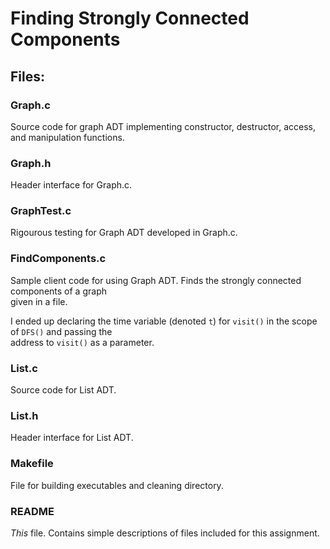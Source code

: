 # Finding Strongly Connected Components

## Files:

### Graph.c

Source code for graph ADT implementing constructor, destructor, access, and manipulation functions.

### Graph.h

Header interface for Graph.c.

### GraphTest.c

Rigourous testing for Graph ADT developed in Graph.c.

### FindComponents.c

Sample client code for using Graph ADT. Finds the strongly connected components of a graph  
given in a file.  
  
I ended up declaring the time variable (denoted `t`) for `visit()` in the scope of `DFS()` and passing the  
address to `visit()` as a parameter. 

### List.c

Source code for List ADT.

### List.h

Header interface for List ADT.


### Makefile

File for building executables and cleaning directory.

### README

*This* file. Contains simple descriptions of files included for this assignment.
